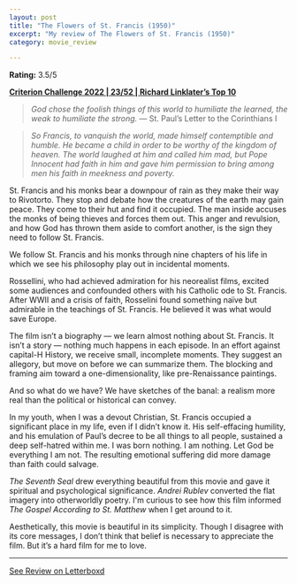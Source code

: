 ```yaml
---
layout: post
title: "The Flowers of St. Francis (1950)"
excerpt: "My review of The Flowers of St. Francis (1950)"
category: movie_review

---
```


**Rating:** 3.5/5

<b><a href="https://boxd.it/q4PJa/detail">Criterion Challenge 2022 | 23/52 | Richard Linklater’s Top 10</a></b>

<blockquote><i>God chose the foolish things of this world to humiliate the learned, the weak to humiliate the strong.</i> — St. Paul’s Letter to the Corinthians I</blockquote>
<blockquote><i>So Francis, to vanquish the world, made himself contemptible and humble. He became a child in order to be worthy of the kingdom of heaven. The world laughed at him and called him mad, but Pope Innocent had faith in him and gave him permission to bring among men his faith in meekness and poverty. </i></blockquote>
St. Francis and his monks bear a downpour of rain as they make their way to Rivotorto. They stop and debate how the creatures of the earth may gain peace. They come to their hut and find it occupied. The man inside accuses the monks of being thieves and forces them out. This anger and revulsion, and how God has thrown them aside to comfort another, is the sign they need to follow St. Francis.

We follow St. Francis and his monks through nine chapters of his life in which we see his philosophy play out in incidental moments.

Rossellini, who had achieved admiration for his neorealist films, excited some audiences and confounded others with his Catholic ode to St. Francis. After WWII and a crisis of faith, Rosselini found something naïve but admirable in the teachings of St. Francis. He believed it was what would save Europe.

The film isn’t a biography — we learn almost nothing about St. Francis. It isn’t a story — nothing much happens in each episode. In an effort against capital-H History, we receive small, incomplete moments. They suggest an allegory, but move on before we can summarize them. The blocking and framing aim toward a one-dimensionality, like pre-Renaissance paintings.

And so what do we have? We have sketches of the banal: a realism more real than the political or historical can convey.

In my youth, when I was a devout Christian, St. Francis occupied a significant place in my life, even if I didn’t know it. His self-effacing humility, and his emulation of Paul’s decree to be all things to all people, sustained a deep self-hatred within me. I was born nothing. I am nothing. Let God be everything I am not. The resulting emotional suffering did more damage than faith could salvage.

<i>The Seventh Seal</i> drew everything beautiful from this movie and gave it spiritual and psychological significance. <i>Andrei Rublev</i> converted the flat imagery into otherworldly poetry. I'm curious to see how this film informed <i>The Gospel According to St. Matthew</i> when I get around to it.

Aesthetically, this movie is beautiful in its simplicity. Though I disagree with its core messages, I don’t think that belief is necessary to appreciate the film. But it’s a hard film for me to love.

<hr>

[See Review on Letterboxd](https://boxd.it/6UgRfx)
